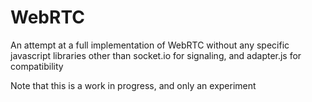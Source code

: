 WebRTC
======

An attempt at a full implementation of WebRTC without any specific javascript libraries other than socket.io for signaling, and adapter.js for compatibility

Note that this is a work in progress, and only an experiment
